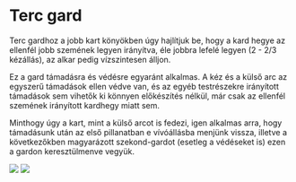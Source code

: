 # Terc gard

Terc gardhoz a jobb kart könyökben úgy hajlítjuk be, hogy a kard hegye az ellenfél jobb szemének legyen irányítva, éle jobbra lefelé legyen (2 - 2/3 kézállás), az alkar pedig vízszintesen álljon.

Ez a gard támadásra és védésre egyaránt alkalmas. A kéz és a külső arc az egyszerű támadások ellen védve van, és az egyéb testrészekre irányított támadások sem vihetők ki könnyen előkészítés nélkül, már csak az ellenfél szemének irányított kardhegy miatt sem.

Minthogy úgy a kart, mint a külső arcot is fedezi, igen alkalmas arra, hogy támadásunk után az első pillanatban e vívóállásba menjünk vissza, illetve a következőkben magyarázott szekond-gardot (esetleg a védéseket is) ezen a gardon keresztülmenve vegyük.

![](resource:assets/images/terc_gard_1.png)
![](resource:assets/images/terc_gard_2.png)
